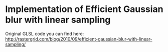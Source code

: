# Implementation of Efficient Gaussian blur with linear sampling

Original GLSL code you can find here:
http://rastergrid.com/blog/2010/09/efficient-gaussian-blur-with-linear-sampling/
